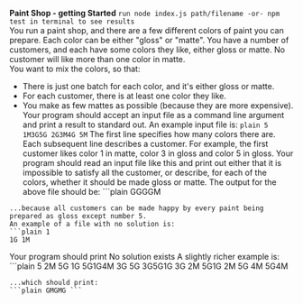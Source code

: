 **Paint Shop - getting Started**
`run node index.js path/filename -or- npm test in terminal to see results`
<br />
You run a paint shop, and there are a few different colors of paint you can prepare. Each color can be either "gloss" or "matte".
You have a number of customers, and each have some colors they like, either gloss or matte. No customer will like more than one color in matte.
<br />
You want to mix the colors, so that:
* There is just one batch for each color, and it's either gloss or matte.
* For each customer, there is at least one color they like.
* You make as few mattes as possible (because they are more expensive).
Your program should accept an input file as a command line argument and print a result to standard out. An example input file is:
`plain 5 1M3G5G 2G3M4G 5M`
The first line specifies how many colors there are.
Each subsequent line describes a customer. For example, the first customer likes color 1 in matte, color 3 in gloss and color 5 in gloss.
Your program should read an input file like this and print out either that it is impossible to satisfy all the customer, or describe, for each of the colors, whether it should be made gloss or matte.
The output for the above file should be: ```plain
GGGGM
```
...because all customers can be made happy by every paint being prepared as gloss except number 5.
An example of a file with no solution is:
```plain 1
1G 1M
```
Your program should print No solution exists
A slightly richer example is: ```plain
5
2M
5G
1G 5G1G4M 3G
5G 3G5G1G 3G
2M 5G1G 2M
5G
4M 5G4M
```
...which should print:
```plain GMGMG ```
